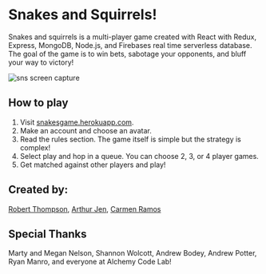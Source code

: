 # Snakes and Squirrels!

Snakes and squirrels is a multi-player game created with React with Redux, Express, MongoDB, Node.js, and Firebases real time serverless database. The goal of the game is to win bets, sabotage your opponents, and bluff your way to victory!

![sns screen capture](/build/front_screen_shot.png)

## How to play
1. Visit [snakesgame.herokuapp.com](https://snakesgame.herokuapp.com/).
1. Make an account and choose an avatar.
1. Read the rules section. The game itself is simple but the strategy is complex!
1. Select play and hop in a queue. You can choose 2, 3, or 4 player games.
1. Get matched against other players and play!

## Created by:
[Robert Thompson](https://github.com/rbtprograms), [Arthur Jen](https://github.com/arthurjen), [Carmen Ramos](https://github.com/carmenvramos)

## Special Thanks
Marty and Megan Nelson, Shannon Wolcott, Andrew Bodey, Andrew Potter, Ryan Manro, and everyone at Alchemy Code Lab!
